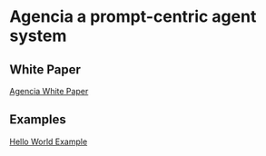 # Agencia a prompt-centric agent system


## White Paper

[Agencia White Paper](docs/white_paper.md)

## Examples

[Hello World Example](examples/hello.yaml)

